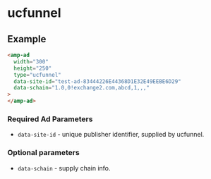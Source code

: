 # ucfunnel

## Example

```html
<amp-ad
  width="300"
  height="250"
  type="ucfunnel"
  data-site-id="test-ad-83444226E44368D1E32E49EEBE6D29"
  data-schain="1.0,0!exchange2.com,abcd,1,,,"
>
</amp-ad>
```

### Required Ad Parameters

-   `data-site-id` - unique publisher identifier, supplied by ucfunnel.

### Optional parameters

-   `data-schain` - supply chain info.
